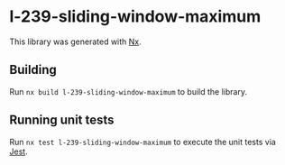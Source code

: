 # l-239-sliding-window-maximum

This library was generated with [Nx](https://nx.dev).

## Building

Run `nx build l-239-sliding-window-maximum` to build the library.

## Running unit tests

Run `nx test l-239-sliding-window-maximum` to execute the unit tests via [Jest](https://jestjs.io).
